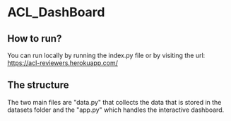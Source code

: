 # ACL_DashBoard

## How to run?

You can run locally by running the index.py file or by visiting the url: https://acl-reviewers.herokuapp.com/

## The structure 

The two main files are "data.py" that collects the data that is stored in the datasets folder and the "app.py" which handles the interactive dashboard.
